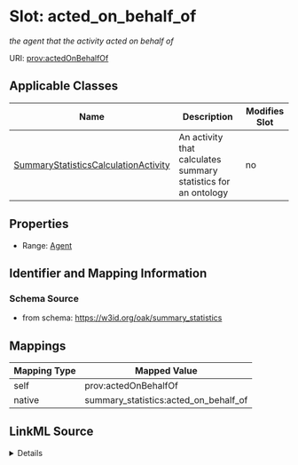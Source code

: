 

# Slot: acted_on_behalf_of


_the agent that the activity acted on behalf of_





URI: [prov:actedOnBehalfOf](http://www.w3.org/ns/prov#actedOnBehalfOf)



<!-- no inheritance hierarchy -->





## Applicable Classes

| Name | Description | Modifies Slot |
| --- | --- | --- |
| [SummaryStatisticsCalculationActivity](SummaryStatisticsCalculationActivity.md) | An activity that calculates summary statistics for an ontology |  no  |







## Properties

* Range: [Agent](Agent.md)





## Identifier and Mapping Information







### Schema Source


* from schema: https://w3id.org/oak/summary_statistics




## Mappings

| Mapping Type | Mapped Value |
| ---  | ---  |
| self | prov:actedOnBehalfOf |
| native | summary_statistics:acted_on_behalf_of |




## LinkML Source

<details>
```yaml
name: acted_on_behalf_of
description: the agent that the activity acted on behalf of
from_schema: https://w3id.org/oak/summary_statistics
rank: 1000
slot_uri: prov:actedOnBehalfOf
alias: acted_on_behalf_of
owner: SummaryStatisticsCalculationActivity
domain_of:
- SummaryStatisticsCalculationActivity
range: Agent

```
</details>